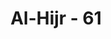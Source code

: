 ---
title: "Al-Hijr - 61"
no: 61
arabic_no: ٦١
ayah: فَلَمَّا جَاۤءَ اٰلَ لُوْطِ ِۨالْمُرْسَلُوْنَۙ
translation: "Maka ketika utusan itu datang kepada para pengikut Lut,"
tafsir: "Setelah para malaikat menyampaikan kabar gembira kepada Ibrahim a.s. akan anugerah Allah kepadanya berupa kelahiran seorang putra dan berita akan kehancuran kaum Lut yang ingkar, mereka pun meninggalkan rumah Ibrahim menuju kota Sodom, negeri tempat tinggal kaum Lut yang terletak di daerah Yordania, untuk melaksanakan tugas yang telah dipikulkan Allah kepada mereka. \n\nKedatangan mereka secara tiba-tiba ke rumahnya tidak diduga-duga sedikit pun oleh Lut a.s. dan ia tidak mengetahui sedikit pun siapa para tamu yang datang itu. Hal ini tergambar dalam ucapan Lut ketika menyambut tamunya itu, \"Sesungguhnya kamu sekalian adalah orang yang tidak dikenal.\" Pada firman Allah yang lain digambarkan pula kegelisahan Lut dan ketidaktahuannya terhadap kaumnya itu.\n\nAllah berfirman:\n\nDan ketika para utusan Kami (para malaikat) datang kepada Lut, dia merasa bersedih hati karena (kedatangan) mereka, dan (merasa) tidak mempunyai kekuatan untuk melindungi mereka. (al-'Ankabut/29: 33)\n\nDari ayat dipahami bahwa sebab kekhawatiran dan kegelisahan Nabi Lut itu ialah kedatangan tamu-tamu itu ke rumahnya secara tiba-tiba dan tidak terduga sebelumnya. Para malaikat itu menyamar seperti laki-laki rupawan yang sangat disukai oleh kaum Lut yang senang mengerjakan perbuatan homoseksual. Biasanya kalau datang laki-laki seperti itu, kaum Lut akan datang beramai-ramai ke rumahnya dan memaksa Lut menyerahkan tamunya kepada mereka. Seandainya Lut a.s. mengetahui dengan pasti bahwa yang datang itu para malaikat, tentulah dia tidak merasa khawatir karena dia percaya bahwa para malaikat dapat mempertahankan dan membela diri dari tindakan mereka itu."
---